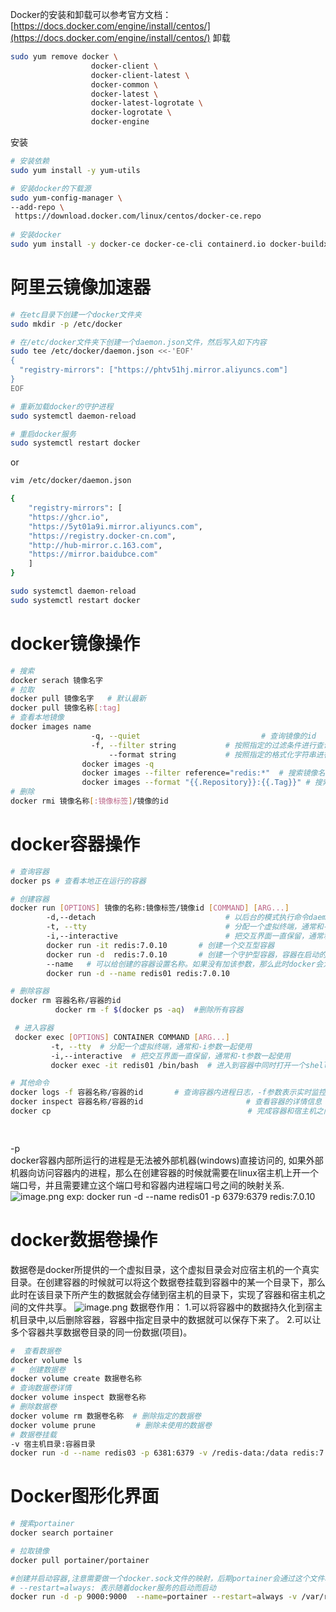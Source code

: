 
Docker的安装和卸载可以参考官方文档：[https://docs.docker.com/engine/install/centos/](https://docs.docker.com/engine/install/centos/)
卸载
```bash
sudo yum remove docker \
                  docker-client \
                  docker-client-latest \
                  docker-common \
                  docker-latest \
                  docker-latest-logrotate \
                  docker-logrotate \
                  docker-engine
```
安装
```bash
# 安装依赖
sudo yum install -y yum-utils

# 安装docker的下载源
sudo yum-config-manager \
--add-repo \
 https://download.docker.com/linux/centos/docker-ce.repo
    
# 安装docker    
sudo yum install -y docker-ce docker-ce-cli containerd.io docker-buildx-plugin docker-compose-plugin
```
# 阿里云镜像加速器
```bash
# 在etc目录下创建一个docker文件夹
sudo mkdir -p /etc/docker

# 在/etc/docker文件夹下创建一个daemon.json文件，然后写入如下内容
sudo tee /etc/docker/daemon.json <<-'EOF'
{
  "registry-mirrors": ["https://phtv51hj.mirror.aliyuncs.com"]
}
EOF

# 重新加载docker的守护进程
sudo systemctl daemon-reload

# 重启docker服务
sudo systemctl restart docker
```
or
```bash
vim /etc/docker/daemon.json

{
    "registry-mirrors": [
    "https://ghcr.io",
    "https://5yt01a9i.mirror.aliyuncs.com",
    "https://registry.docker-cn.com",
    "http://hub-mirror.c.163.com",
    "https://mirror.baidubce.com"
    ]
}

sudo systemctl daemon-reload 
sudo systemctl restart docker
```
# docker镜像操作
```bash
# 搜索
docker serach 镜像名字
# 拉取
docker pull 镜像名字   # 默认最新
docker pull 镜像名称[:tag]
# 查看本地镜像
docker images name
                  -q, --quiet							# 查询镜像的id
                  -f, --filter string			# 按照指定的过滤条件进行查询
                      --format string			# 按照指定的格式化字符串进行结果格式化操作
                docker images -q
                docker images --filter reference="redis:*"	# 搜索镜像名称为redis，镜像标签是任意的所有镜像
                docker images --format "{{.Repository}}:{{.Tag}}" # 搜索结果中只包含仓库名称和标签名称
# 删除
docker rmi 镜像名称[:镜像标签]/镜像的id
```
# docker容器操作
```bash
# 查询容器
docker ps # 查看本地正在运行的容器

# 创建容器
docker run [OPTIONS] 镜像的名称:镜像标签/镜像id [COMMAND] [ARG...]
        -d,--detach								# 以后台的模式执行命令daemon
        -t, --tty								# 分配一个虚拟终端，通常和-i参数一起使用
        -i,--interactive						# 把交互界面一直保留，通常和-t参数一起使用
        docker run -it redis:7.0.10       # 创建一个交互型容器
        docker run -d  redis:7.0.10       # 创建一个守护型容器，容器在启动的时候打开一个shell窗口，并且让这个窗口一直保留
        --name   # 可以给创建的容器设置名称。如果没有加该参数，那么此时docker会为容器随机分配一个名字。
        docker run -d --name redis01 redis:7.0.10

# 删除容器
docker rm 容器名称/容器的id	
          docker rm -f $(docker ps -aq)  #删除所有容器

 # 进入容器
 docker exec [OPTIONS] CONTAINER COMMAND [ARG...]
         -t, --tty  # 分配一个虚拟终端，通常和-i参数一起使用
         -i,--interactive  # 把交互界面一直保留，通常和-t参数一起使用
         docker exec -it redis01 /bin/bash	# 进入到容器中同时打开一个shell窗口

# 其他命令
docker logs -f 容器名称/容器的id		# 查询容器内进程日志，-f参数表示实时监控日志信息
docker inspect 容器名称/容器的id						# 查看容器的详情信息
docker cp 	 										 # 完成容器和宿主机之间的文件copy

         
```
-p   
docker容器内部所运行的进程是无法被外部机器(windows)直接访问的, 如果外部机器向访问容器内的进程，那么在创建容器的时候就需要在linux宿主机上开一个端口号，并且需要建立这个端口号和容器内进程端口号之间的映射关系.
![image.png](https://cdn.nlark.com/yuque/0/2024/png/43928099/1719214909168-4827db94-8544-409c-bc1a-26a8d66243a5.png#averageHue=%23fef1cb&clientId=uf03b55f5-681f-4&from=paste&height=587&id=ue0dc0696&originHeight=587&originWidth=1167&originalType=binary&ratio=1&rotation=0&showTitle=false&size=38701&status=done&style=none&taskId=ue303a8cb-4a19-44df-8caa-4056e62b725&title=&width=1167)
exp:      docker run -d --name redis01 -p 6379:6379 redis:7.0.10

# docker数据卷操作
数据卷是docker所提供的一个虚拟目录，这个虚拟目录会对应宿主机的一个真实目录。在创建容器的时候就可以将这个数据卷挂载到容器中的某一个目录下，那么此时在该目录下所产生的数据就会存储到宿主机的目录下，实现了容器和宿主机之间的文件共享。
![image.png](https://cdn.nlark.com/yuque/0/2024/png/43928099/1719216270722-0e65a083-8543-435f-8f31-580ed927c330.png#averageHue=%23d4e7d3&clientId=uf03b55f5-681f-4&from=paste&height=422&id=ue2a6e37e&originHeight=422&originWidth=1172&originalType=binary&ratio=1&rotation=0&showTitle=false&size=31481&status=done&style=none&taskId=u721fa6e2-d094-41dd-a3e4-5608365ea03&title=&width=1172)
数据卷作用：
1.可以将容器中的数据持久化到宿主机目录中,以后删除容器，容器中指定目录中的数据就可以保存下来了。
2.可以让多个容器共享数据卷目录的同一份数据(项目)。

```bash
#  查看数据卷
docker volume ls 
#	创建数据卷
docker volume create 数据卷名称
# 查询数据卷详情
docker volume inspect 数据卷名称
# 删除数据卷
docker volume rm 数据卷名称  # 删除指定的数据卷
docker volume prune 		# 删除未使用的数据卷
# 数据卷挂载
-v 宿主机目录:容器目录
docker run -d --name redis03 -p 6381:6379 -v /redis-data:/data redis:7.0.10

```
# Docker图形化界面
```bash
# 搜索portainer
docker search portainer

# 拉取镜像
docker pull portainer/portainer

#创建并启动容器,注意需要做一个docker.sock文件的映射，后期portainer会通过这个文件和docker的守护进程进行通讯，管理docker的相关对象
# --restart=always: 表示随着docker服务的启动而启动
docker run -d -p 9000:9000  --name=portainer --restart=always -v /var/run/docker.sock:/var/run/docker.sock   portainer/portainer
```
